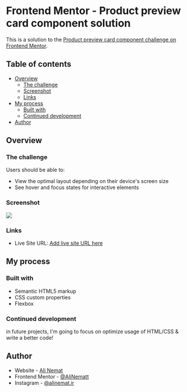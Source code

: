 # Frontend Mentor - Product preview card component solution

This is a solution to the [Product preview card component challenge on Frontend Mentor](https://www.frontendmentor.io/challenges/product-preview-card-component-GO7UmttRfa). 

## Table of contents

- [Overview](#overview)
  - [The challenge](#the-challenge)
  - [Screenshot](#screenshot)
  - [Links](#links)
- [My process](#my-process)
  - [Built with](#built-with)
  - [Continued development](#continued-development)
- [Author](#author)


## Overview

### The challenge

Users should be able to:

- View the optimal layout depending on their device's screen size
- See hover and focus states for interactive elements

### Screenshot

![](https://pasteboard.co/v8aBIT3dbk5K.png)


### Links

- Live Site URL: [Add live site URL here](https://alinematt.github.io/Front-End-Mentor)

## My process
  
### Built with

- Semantic HTML5 markup
- CSS custom properties
- Flexbox

### Continued development

in future projects, I'm going to focus on optimize usage of HTML/CSS & write a better code!


## Author

- Website - [Ali Nemat](https://www.alinemat.ir)
- Frontend Mentor - [@AliNematt](https://www.frontendmentor.io/profile/AliNematt)
- Instagram - [@alinemat.ir](https://www.instagram.com/alinemat.ir)

